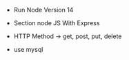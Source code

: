- Run Node Version 14
- Section node JS With Express

- HTTP Method -> get, post, put, delete
- use mysql